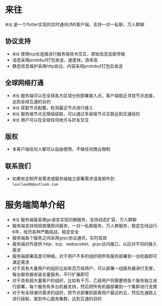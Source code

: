 # 来往

`来往` 是一个flutter实现的实时通讯(IM)客户端，支持一对一私聊，万人群聊

## 协议支持
- `来往` 使用tcp长连接进行服务端信令交互，原始信息加密传输
- 消息采用protobuf打包发送，速度快，效率高
- 静态信息维护采用http协议，内容采用protobuf打包后发送

## 全球网络打通
- `来往` 服务端可以在全球各大区域分别部署接入点，客户端就近寻找节点连接，达到全球互通的目的
- `来往` 获取节点配置，检测最近节点进行接入
- `来往` 服务端节点无限级级联，可以通过多层级节点互联达到互通目的
- `来往` 用户可以在全球任何地方与好友交互

## 版权
- 本客户端任何人都可以自由使用，不做任何商业限制

## 联系我们
- 如果有定制开发需求或服务端独立部署需求请发邮件到 `leallee00@outlook.com`

# 服务端简单介绍
- `来往` 服务端是采用go语言实现的微服务，支持动态扩容，万人群聊
- 服务端支持视频直播房间服务，一对一私聊服务，万人群服务，稳定在线运行6年，经历各种严酷挑战，稳定安全
- 服务端各个服务之间采用grpc协议通讯，实时高效
- 服务端对外提供 http、tcp、webscoket、grpc访问接口，以应对不同的接入需求
- 服务端部署高度可伸缩，对于用户不多的组织把所有服务部署到一台机器即可满足需求
- 对于具有大量用户的组织比如有百万级用户，可以部署一组服务器进行支撑，每台服务器安装全量服务，平行扩展即可
- 对于具有超大量客户的组织，比如有千万、乙级用户则需要把各个服务独立进行部署，每个服务有多台机器支持，然后把所有机器部署到一个集群进行支撑
- 对于有全球通讯需求的组织，把节点部署到距离用户最近的云，然后在通路上进行级联，直到中心服务集群，达到互通的目的

